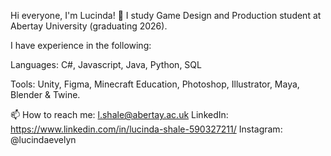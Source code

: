
Hi everyone, I'm Lucinda! 👋 
I study Game Design and Production student at Abertay University (graduating 2026).

I have experience in the following:

Languages: C#, Javascript, Java, Python, SQL 

Tools: Unity, Figma, Minecraft Education, Photoshop, Illustrator, Maya, Blender & Twine.


📫 How to reach me: l.shale@abertay.ac.uk
LinkedIn: https://www.linkedin.com/in/lucinda-shale-590327211/
Instagram: @lucindaevelyn


